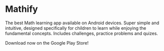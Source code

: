 # Mathify
The best Math learning app available on Android devices. Super simple and intuitive, designed specifically for children to learn while enjoying the fundamental concepts. Includes challenges, practice problems and quizes.

Download now on the Google Play Store!
